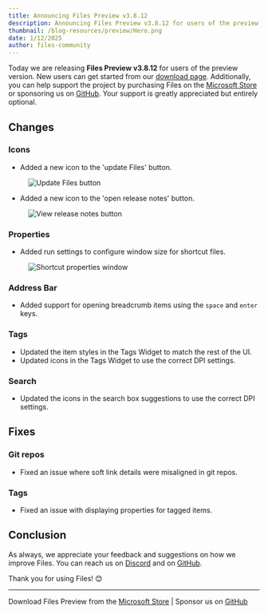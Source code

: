 ```yaml
---
title: Announcing Files Preview v3.8.12
description: Announcing Files Preview v3.8.12 for users of the preview version.
thumbnail: /blog-resources/preview/Hero.png
date: 1/12/2025
author: files-community
---
```


Today we are releasing **Files Preview v3.8.12** for users of the preview version. New users can get started from our [download page](/download/). Additionally, you can help support the project by purchasing Files on the [Microsoft Store](ms-windows-store://pdp/?ProductId=9NSQD9PKV3SS&cid=FilesWebsite) or sponsoring us on [GitHub](https://github.com/sponsors/yaira2). Your support is greatly appreciated but entirely optional.

## Changes

### Icons

- Added a new icon to the 'update Files' button.

<figure>
    <img src="/blog-resources/v3-8-12/UpdateIcon.png" alt="Update Files button" />
</figure>

- Added a new icon to the 'open release notes' button.

<figure>
    <img src="/blog-resources/v3-8-12/ReleaseNotesIcon.png" alt="View release notes button" />
</figure>

### Properties

- Added run settings to configure window size for shortcut files.

<figure>
    <img src="/blog-resources/v3-8-12/ShortcutWindowArgs.png" alt="Shortcut properties window" />
</figure>

### Address Bar

- Added support for opening breadcrumb items using the `space` and `enter` keys.

### Tags

- Updated the item styles in the Tags Widget to match the rest of the UI.
- Updated icons in the Tags Widget to use the correct DPI settings.

### Search

- Updated the icons in the search box suggestions to use the correct DPI settings.

## Fixes

### Git repos

- Fixed an issue where soft link details were misaligned in git repos.

### Tags

- Fixed an issue with displaying properties for tagged items.

## Conclusion

As always, we appreciate your feedback and suggestions on how we improve Files. You can reach us on [Discord](https://discord.gg/files) and on [GitHub](https://github.com/files-community/Files/).

Thank you for using Files! 😊

---

Download Files Preview from the [Microsoft Store](ms-windows-store://pdp/?ProductId=9NSQD9PKV3SS&cid=FilesWebsite) | Sponsor us on [GitHub](https://github.com/sponsors/yaira2/)